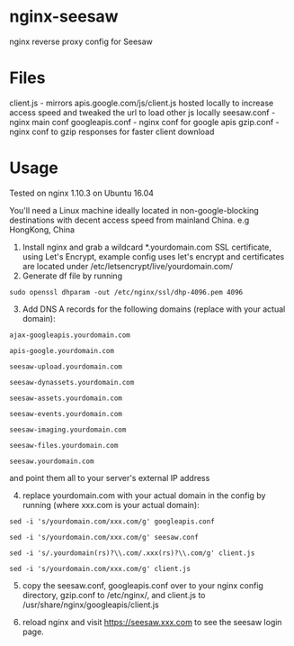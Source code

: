 # nginx-seesaw
nginx reverse proxy config for Seesaw

# Files

client.js - mirrors apis.google.com/js/client.js hosted locally to increase access speed and tweaked the url to load other js locally
seesaw.conf - nginx main conf
googleapis.conf - nginx conf for google apis
gzip.conf - nginx conf to gzip responses for faster client download

# Usage
Tested on nginx 1.10.3 on Ubuntu 16.04

You'll need a Linux machine ideally located in non-google-blocking destinations with decent access speed from mainland China. e.g HongKong, China

1. Install nginx and grab a wildcard *.yourdomain.com SSL certificate, using Let's Encrypt, example config uses let's encrypt and certificates are located under /etc/letsencrypt/live/yourdomain.com/
2. Generate df file by running 

`sudo openssl dhparam -out /etc/nginx/ssl/dhp-4096.pem 4096`

3. Add DNS A records for the following domains (replace with your actual domain):

`ajax-googleapis.yourdomain.com`

`apis-google.yourdomain.com`

`seesaw-upload.yourdomain.com`

`seesaw-dynassets.yourdomain.com`

`seesaw-assets.yourdomain.com`

`seesaw-events.yourdomain.com`

`seesaw-imaging.yourdomain.com`

`seesaw-files.yourdomain.com`

`seesaw.yourdomain.com`

and point them all to your server's external IP address

4. replace yourdomain.com with your actual domain in the config by running (where xxx.com is your actual domain):

`sed -i 's/yourdomain.com/xxx.com/g' googleapis.conf`

`sed -i 's/yourdomain.com/xxx.com/g' seesaw.conf`

`sed -i 's/.yourdomain(rs)?\\.com/.xxx(rs)?\\.com/g' client.js`

`sed -i 's/yourdomain.com/xxx.com/g' client.js`

5. copy the seesaw.conf, googleapis.conf over to your nginx config directory, gzip.conf to /etc/nginx/, and client.js to /usr/share/nginx/googleapis/client.js

6. reload nginx and visit https://seesaw.xxx.com to see the seesaw login page.

